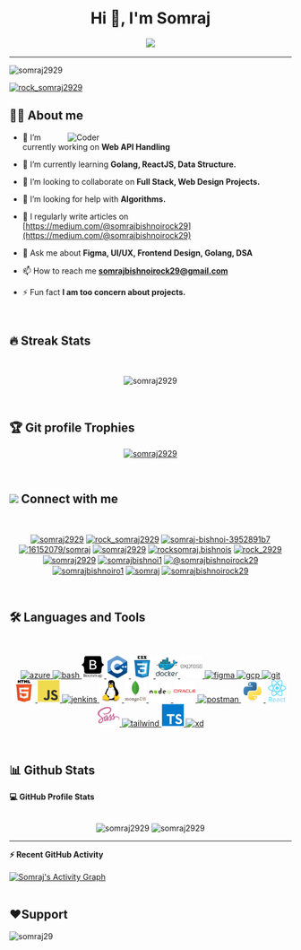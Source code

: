 <h1 align="center">Hi 👋, I'm Somraj</h1>
<p align="center">
  <a href="https://readme-typing-svg.herokuapp.com/demo/"><img src="https://readme-typing-svg.herokuapp.com?font=Merienda&weight=600&color=16D60DFF&size=25&duration=4000&pause=1000&center=true&vCenter=true&width=435&lines=Computer+Science+Student;Passionate+Full+Stack+Developer;Web+%26+UI%2FUX+Designer;From+Jodhpur%2C+India&center=true&width=500&height=50"></a>
</p>

----

<p align="left"> <img src="https://komarev.com/ghpvc/?username=somraj2929&label=Profile%20views&color=0e75b6&style=flat" alt="somraj2929" /> </p>
<p align="left"> <a href="https://twitter.com/rock_somraj2929" target="blank"><img src="https://img.shields.io/twitter/follow/rock_somraj2929?logo=twitter&style=for-the-badge" alt="rock_somraj2929" /></a> </p>

## :sassy_man:  About me
<p>
  <img align="right" alt="Coder" width="400" src="https://gist.github.com/MedRedha/fd8e2481bde2610c96b9aafde543879c/raw/88624e8d31c4295973dcb7c900dacf0edc0a6d99/coding.gif">
 </p>

- 🔭 I’m currently working on **Web API Handling**

- 🌱 I’m currently learning **Golang, ReactJS, Data Structure.**

- 👯 I’m looking to collaborate on **Full Stack, Web Design Projects.**

- 🤝 I’m looking for help with **Algorithms.**

- 📝 I regularly write articles on [https://medium.com/@somrajbishnoirock29](https://medium.com/@somrajbishnoirock29)

- 💬 Ask me about **Figma, UI/UX, Frontend Design, Golang, DSA**

- 📫 How to reach me **somrajbishnoirock29@gmail.com**

- ⚡ Fun fact **I am too concern about projects.**

<br/>

## 🔥 Streak Stats
<br/>
<p align="center"><img align="center" src="https://github-readme-streak-stats.herokuapp.com/?user=somraj2929&theme=algolia" alt="somraj2929" /></p>
<br/>

## :trophy: Git profile Trophies
<p align="center"> <a href="https://github.com/ryo-ma/github-profile-trophy"><img src="https://github-profile-trophy.vercel.app/?username=somraj2929&theme=algolia&margin-w=15&margin-h=5" alt="somraj2929" /></a> </p>
<br/>

## <img src="https://media.giphy.com/media/iY8CRBdQXODJSCERIr/giphy.gif" width="30px"> Connect with me
<br/>
<p align="center">
<a href="https://codepen.io/somraj2929" target="blank"><img align="center" src="https://raw.githubusercontent.com/rahuldkjain/github-profile-readme-generator/master/src/images/icons/Social/codepen.svg" alt="somraj2929" height="30" width="40" /></a>
<a href="https://twitter.com/rock_somraj2929" target="blank"><img align="center" src="https://raw.githubusercontent.com/rahuldkjain/github-profile-readme-generator/master/src/images/icons/Social/twitter.svg" alt="rock_somraj2929" height="30" width="40" /></a>
<a href="https://linkedin.com/in/somraj-bishnoi-3952891b7" target="blank"><img align="center" src="https://raw.githubusercontent.com/rahuldkjain/github-profile-readme-generator/master/src/images/icons/Social/linked-in-alt.svg" alt="somraj-bishnoi-3952891b7" height="30" width="40" /></a>
<a href="https://stackoverflow.com/users/16152079/somraj" target="blank"><img align="center" src="https://raw.githubusercontent.com/rahuldkjain/github-profile-readme-generator/master/src/images/icons/Social/stack-overflow.svg" alt="16152079/somraj" height="30" width="40" /></a>
<a href="https://codesandbox.com/somraj2929" target="blank"><img align="center" src="https://raw.githubusercontent.com/rahuldkjain/github-profile-readme-generator/master/src/images/icons/Social/codesandbox.svg" alt="somraj2929" height="30" width="40" /></a>
<a href="https://fb.com/rocksomraj.bishnois" target="blank"><img align="center" src="https://raw.githubusercontent.com/rahuldkjain/github-profile-readme-generator/master/src/images/icons/Social/facebook.svg" alt="rocksomraj.bishnois" height="30" width="40" /></a>
<a href="https://instagram.com/rock_2929" target="blank"><img align="center" src="https://raw.githubusercontent.com/rahuldkjain/github-profile-readme-generator/master/src/images/icons/Social/instagram.svg" alt="rock_2929" height="30" width="40" /></a>
<a href="https://dribbble.com/somraj2929" target="blank"><img align="center" src="https://raw.githubusercontent.com/rahuldkjain/github-profile-readme-generator/master/src/images/icons/Social/dribbble.svg" alt="somraj2929" height="30" width="40" /></a>
<a href="https://www.behance.net/somrajbishnoi1" target="blank"><img align="center" src="https://raw.githubusercontent.com/rahuldkjain/github-profile-readme-generator/master/src/images/icons/Social/behance.svg" alt="somrajbishnoi1" height="30" width="40" /></a>
<a href="https://medium.com/@somrajbishnoirock29" target="blank"><img align="center" src="https://raw.githubusercontent.com/rahuldkjain/github-profile-readme-generator/master/src/images/icons/Social/medium.svg" alt="@somrajbishnoirock29" height="30" width="40" /></a>
<a href="https://www.hackerrank.com/somrajbishnoiro1" target="blank"><img align="center" src="https://raw.githubusercontent.com/rahuldkjain/github-profile-readme-generator/master/src/images/icons/Social/hackerrank.svg" alt="somrajbishnoiro1" height="30" width="40" /></a>
<a href="https://www.leetcode.com/somraj" target="blank"><img align="center" src="https://raw.githubusercontent.com/rahuldkjain/github-profile-readme-generator/master/src/images/icons/Social/leet-code.svg" alt="somraj" height="30" width="40" /></a>
<a href="https://auth.geeksforgeeks.org/user/somrajbishnoirock29" target="blank"><img align="center" src="https://raw.githubusercontent.com/rahuldkjain/github-profile-readme-generator/master/src/images/icons/Social/geeks-for-geeks.svg" alt="somrajbishnoirock29" height="30" width="40" /></a>
</p>
<br/>

## 🛠️ Languages and Tools
<br/>
<p align="center" margin-w=5> <a href="https://azure.microsoft.com/en-in/" target="_blank" rel="noreferrer"> <img src="https://www.vectorlogo.zone/logos/microsoft_azure/microsoft_azure-icon.svg" alt="azure" width="40" height="40"/> </a> <a href="https://www.gnu.org/software/bash/" target="_blank" rel="noreferrer"> <img src="https://www.vectorlogo.zone/logos/gnu_bash/gnu_bash-icon.svg" alt="bash" width="40" height="40"/> </a> <a href="https://getbootstrap.com" target="_blank" rel="noreferrer"> <img src="https://raw.githubusercontent.com/devicons/devicon/master/icons/bootstrap/bootstrap-plain-wordmark.svg" alt="bootstrap" width="40" height="40"/> </a> <a href="https://www.w3schools.com/cpp/" target="_blank" rel="noreferrer"> <img src="https://raw.githubusercontent.com/devicons/devicon/master/icons/cplusplus/cplusplus-original.svg" alt="cplusplus" width="40" height="40"/> </a> <a href="https://www.w3schools.com/css/" target="_blank" rel="noreferrer"> <img src="https://raw.githubusercontent.com/devicons/devicon/master/icons/css3/css3-original-wordmark.svg" alt="css3" width="40" height="40"/> </a> <a href="https://www.docker.com/" target="_blank" rel="noreferrer"> <img src="https://raw.githubusercontent.com/devicons/devicon/master/icons/docker/docker-original-wordmark.svg" alt="docker" width="40" height="40"/> </a> <a href="https://expressjs.com" target="_blank" rel="noreferrer"> <img src="https://raw.githubusercontent.com/devicons/devicon/master/icons/express/express-original-wordmark.svg" alt="express" width="40" height="40"/> </a> <a href="https://www.figma.com/" target="_blank" rel="noreferrer"> <img src="https://www.vectorlogo.zone/logos/figma/figma-icon.svg" alt="figma" width="40" height="40"/> </a> <a href="https://cloud.google.com" target="_blank" rel="noreferrer"> <img src="https://www.vectorlogo.zone/logos/google_cloud/google_cloud-icon.svg" alt="gcp" width="40" height="40"/> </a> <a href="https://git-scm.com/" target="_blank" rel="noreferrer"> <img src="https://www.vectorlogo.zone/logos/git-scm/git-scm-icon.svg" alt="git" width="40" height="40"/> </a> <a href="https://www.w3.org/html/" target="_blank" rel="noreferrer"> <img src="https://raw.githubusercontent.com/devicons/devicon/master/icons/html5/html5-original-wordmark.svg" alt="html5" width="40" height="40"/> </a> <a href="https://developer.mozilla.org/en-US/docs/Web/JavaScript" target="_blank" rel="noreferrer"> <img src="https://raw.githubusercontent.com/devicons/devicon/master/icons/javascript/javascript-original.svg" alt="javascript" width="40" height="40"/> </a> <a href="https://www.jenkins.io" target="_blank" rel="noreferrer"> <img src="https://www.vectorlogo.zone/logos/jenkins/jenkins-icon.svg" alt="jenkins" width="40" height="40"/> </a> <a href="https://www.linux.org/" target="_blank" rel="noreferrer"> <img src="https://raw.githubusercontent.com/devicons/devicon/master/icons/linux/linux-original.svg" alt="linux" width="40" height="40"/> </a> <a href="https://www.mongodb.com/" target="_blank" rel="noreferrer"> <img src="https://raw.githubusercontent.com/devicons/devicon/master/icons/mongodb/mongodb-original-wordmark.svg" alt="mongodb" width="40" height="40"/> </a> <a href="https://nodejs.org" target="_blank" rel="noreferrer"> <img src="https://raw.githubusercontent.com/devicons/devicon/master/icons/nodejs/nodejs-original-wordmark.svg" alt="nodejs" width="40" height="40"/> </a> <a href="https://www.oracle.com/" target="_blank" rel="noreferrer"> <img src="https://raw.githubusercontent.com/devicons/devicon/master/icons/oracle/oracle-original.svg" alt="oracle" width="40" height="40"/> </a> <a href="https://postman.com" target="_blank" rel="noreferrer"> <img src="https://www.vectorlogo.zone/logos/getpostman/getpostman-icon.svg" alt="postman" width="40" height="40"/> </a> <a href="https://www.python.org" target="_blank" rel="noreferrer"> <img src="https://raw.githubusercontent.com/devicons/devicon/master/icons/python/python-original.svg" alt="python" width="40" height="40"/> </a> <a href="https://reactjs.org/" target="_blank" rel="noreferrer"> <img src="https://raw.githubusercontent.com/devicons/devicon/master/icons/react/react-original-wordmark.svg" alt="react" width="40" height="40"/> </a> <a href="https://sass-lang.com" target="_blank" rel="noreferrer"> <img src="https://raw.githubusercontent.com/devicons/devicon/master/icons/sass/sass-original.svg" alt="sass" width="40" height="40"/> </a> <a href="https://tailwindcss.com/" target="_blank" rel="noreferrer"> <img src="https://www.vectorlogo.zone/logos/tailwindcss/tailwindcss-icon.svg" alt="tailwind" width="40" height="40"/> </a> <a href="https://www.typescriptlang.org/" target="_blank" rel="noreferrer"> <img src="https://raw.githubusercontent.com/devicons/devicon/master/icons/typescript/typescript-original.svg" alt="typescript" width="40" height="40"/> </a> <a href="https://www.adobe.com/products/xd.html" target="_blank" rel="noreferrer"> <img src="https://cdn.worldvectorlogo.com/logos/adobe-xd.svg" alt="xd" width="40" height="40"/> </a> </p>
<br/>

## 📊 Github Stats

  <summary><b>💻 GitHub Profile Stats</b></summary>
  <br/>
 <p align="center">
  
<img align="center" width="450" src="https://github-readme-stats.vercel.app/api?username=somraj2929&show_icons=true&layout=compact&theme=algolia" alt="somraj2929"/>

<img align="center" src="https://github-readme-stats.vercel.app/api/top-langs/?username=somraj2929&show_icons=true&layout=compact&locale=en&theme=algolia" alt="somraj2929" />
 </p>
 
----

<summary><b>⚡ Recent GitHub Activity</b></summary>
<br/>
   <a href="https://github.com/somraj2929"><img alt="Somraj's Activity Graph" src="https://github-readme-activity-graph.cyclic.app/graph?username=somraj2929&custom_title=Somraj's%20%20Graph&hide_border=true&theme=react-dark" /></a>
  <br/>

<br/>

## ❤️Support
<p><a href="https://www.buymeacoffee.com/somraj29"> <img align="left" src="https://cdn.buymeacoffee.com/buttons/v2/default-yellow.png" height="50" width="210" alt="somraj29" /></a></p>
